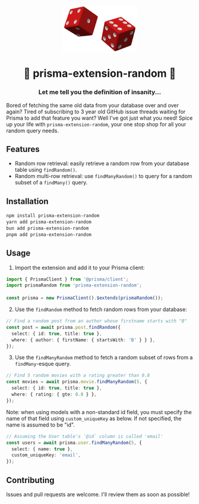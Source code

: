 <div align="center">
  <img src="logo.svg" width="200px" align="center" alt="zod-redis logo" />
  <h1>🎲 prisma-extension-random 🎲</h1>
  <h3>Let me tell you the definition of insanity...</h3>
</div>

Bored of fetching the same old data from your database over and over again? Tired of subscribing to 3 year old GitHub issue threads waiting for Prisma to add that feature you want? Well I've got just what you need! Spice up your life with `prisma-extension-random`, your one stop shop for all your random query needs. 

## Features

- Random row retrieval: easily retrieve a random row from your database table using `findRandom()`.
- Random multi-row retrieval: use `findManyRandom()` to query for a random subset of a `findMany()` query.

## Installation

```bash
npm install prisma-extension-random
yarn add prisma-extension-random
bun add prisma-extension-random
pnpm add prisma-extension-random
```

## Usage

1. Import the extension and add it to your Prisma client:

```typescript
import { PrismaClient } from '@prisma/client';
import prismaRandom from 'prisma-extension-random';

const prisma = new PrismaClient().$extends(prismaRandom());
```

2. Use the `findRandom` method to fetch random rows from your database:

```typescript
// Find a random post from an author whose firstname starts with "B"
const post = await prisma.post.findRandom({
  select: { id: true, title: true },
  where: { author: { firstName: { startsWith: 'B' } } },
});
```

3. Use the `findManyRandom` method to fetch a random subset of rows from a `findMany`-esque query.

```typescript
// Find 5 random movies with a rating greater than 0.8
const movies = await prisma.movie.findManyRandom(5, {
  select: { id: true, title: true },
  where: { rating: { gte: 0.8 } },
});
```

Note: when using models with a non-standard id field, you must specify the name of that field using `custom_uniqueKey` as below. If not specified, the name is assumed to be "id".

```typescript
// Assuming the User table's `@id` column is called 'email'
const users = await prisma.user.findManyRandom(5, {
  select: { name: true },
  custom_uniqueKey: 'email',
});
```

## Contributing

Issues and pull requests are welcome. I'll review them as soon as possible!
